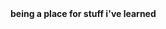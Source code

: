 <!DOCTYPE html PUBLIC "-//W3C//DTD XHTML 1.0 Strict//EN" "http://www.w3.org/TR/xhtml1/DTD/xhtml1-strict.dtd">
<html>
	<head>
	</head>
	<body>
        	<b>being a place for stuff i've learned</b></br>
	</body>
</html>
